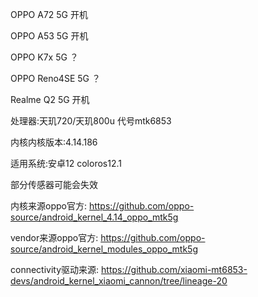 OPPO A72 5G  开机

OPPO A53 5G  开机

OPPO K7x 5G   ？

OPPO Reno4SE 5G ？

Realme Q2 5G  开机

处理器:天玑720/天玑800u 代号mtk6853

内核内核版本:4.14.186

适用系统:安卓12  coloros12.1


部分传感器可能会失效

内核来源oppo官方:
https://github.com/oppo-source/android_kernel_4.14_oppo_mtk5g

vendor来源oppo官方:
https://github.com/oppo-source/android_kernel_modules_oppo_mtk5g

connectivity驱动来源:
https://github.com/xiaomi-mt6853-devs/android_kernel_xiaomi_cannon/tree/lineage-20
